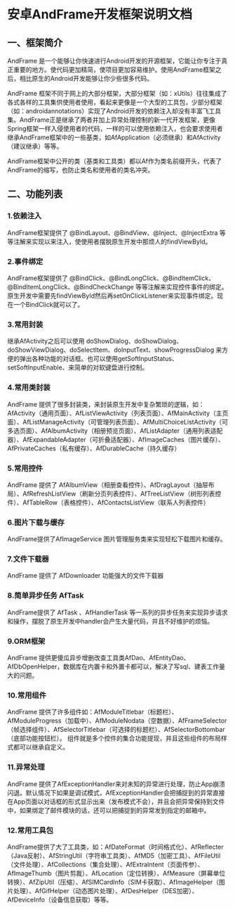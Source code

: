 # 安卓AndFrame开发框架说明文档
## 一、框架简介
AndFrame 是一个能够让你快速进行Android开发的开源框架，它能让你专注于真正重要的地方。使代码更加精简，使项目更加容易维护。使用AndFrame框架之后，相比原生的Android开发能够让你少些很多代码。

AndFrame 框架不同于网上的大部分框架，大部分框架（如：xUtils）往往集成了各式各样的工具集供使用者使用，看起来更像是一个大型的工具包，少部分框架（如：androidannotations）实现了Android开发的依赖注入却没有丰富飞工具集。AndFrame正是继承了两者并加上异常处理控制的新一代开发框架，更像Spring框架一样入侵使用者的代码，一样的可以使用依赖注入，也会要求使用者继承AndFrame框架中的一些基类，如AfApplication（必须继承）和AfActivity（建议继承）等等。

AndFrame框架中公开的类（基类和工具类）都以Af作为类名前缀开头，代表了AndFrame的缩写，也防止类名和使用者的类名冲突。
## 二、功能列表
### 1.依赖注入
AndFrame框架提供了 @BindLayout、@BindView、@Inject、@InjectExtra 等等注解来实现以来注入，使使用者摆脱原生开发中那烦人的findViewById。
### 2.事件绑定
AndFrame框架提供了 @BindClick、@BindLongClick、@BindItemClick、@BindItemLongClick、@BindCheckChange 等等注解来实现控件事件的绑定。原生开发中需要先findViewById然后再setOnClickListener来实现事件绑定。现在一个BindClick就可以了。
### 3.常用封装
继承AfActivity之后可以使用 doShowDialog、doShowDialog、doShowViewDialog、doSelectItem、doInputText、showProgressDialog 来方便的弹出各种功能的对话框。也可以使用getSoftInputStatus、setSoftInputEnable、来简单的对软键盘进行控制。
### 4.常用类封装
AndFrame 提供了很多封装类，来封装原生开发中复杂繁琐的逻辑，如：AfActivity（通用页面）、AfListViewActivity（列表页面）、AfMainActivity（主页面）、AfListManageActivity（可管理列表页面）、AfMultiChoiceListActivity（可多选页面）、AfAlbumActivity（相册预览页面）、AfListAdapter（通用列表适配器）、AfExpandableAdapter（可折叠适配器）、AfImageCaches（图片缓存）、AfPrivateCaches（私有缓存）、AfDurableCache（持久缓存）
### 5.常用控件
AndFrame 提供了 AfAlbumView（相册查看控件）、AfDragLayout（抽屉布局）、AfRefreshListView（刷新分页列表控件）、AfTreeListView（树形列表控件）、AfTableRow（表格控件）、AfContactsListView（联系人列表控件）
### 6.图片下载与缓存
AndFrame提供了AfImageService 图片管理服务类来实现轻松下载图片和缓存。
### 7.文件下载器
AndFrame 提供了 AfDownloader 功能强大的文件下载器
### 8.简单异步任务 AfTask
AndFrame提供了 AfTask 、AfHandlerTask 等一系列的异步任务来实现异步请求和操作，摆脱了原生开发中handler会产生大量代码，并且不好维护的烦恼。
### 9.ORM框架 
AndFrame 提供更傻瓜异步增删改查工具类AfDao、AfEntityDao、AfDbOpenHelper，数据库在内置卡和外置卡都可以，解决了写sql、建表工作量大的问题。
### 10.常用组件
AndFrame 提供了许多组件如：AfModuleTitlebar（标题栏）、AfModuleProgress（加载中）、AfModuleNodata（空数据）、AfFrameSelector（帧选择组件）、AfSelectorTitlebar（可选择的标题栏）、AfSelectorBottombar（底部功能按钮栏）。
组件就是多个控件的集合功能提现，并且这些组件的布局样式都可以继承自定义。
### 11.异常处理
AndFrame 提供了AfExceptionHandler来对未知的异常进行处理，防止App崩溃闪退。默认情况下如果是调试模式，AfExceptionHandler会把捕捉到的异常直接在App页面以对话框的形式显示出来（发布模式不会），并且会把异常保持到文件中，如果绑定了邮件模块的话，还可以把捕捉到的异常发到指定的邮箱中。
### 12.常用工具包
AndFrame提供了大了工具类，如：AfDateFormat（时间格式化）、AfReflecter（Java反射）、AfStringUtil（字符串工具类）、AfMD5（加密工具）、AfFileUtil（文件处理）、AfCollections（集合处理）、AfExtraIntent（页面传参）、AfImageThumb（图片剪裁）、AfLocation（定位转换）、AfMeasure（屏幕单位转换）、AfZipUtil（压缩）、AfSIMCardInfo（SIM卡获取）、AfImageHelper（图片处理）、AfGifHelper（动态图片处理）、AfDesHelper（DES加密）、AfDeviceInfo（设备信息获取）等等。
